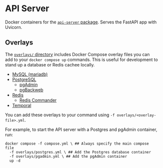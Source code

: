 # API Server

Docker containers for the [`api-server` package](../../servers/api-server/). Serves the FastAPI app with Uvicorn.

## Overlays

The [`overlays/` directory](./overlays/) includes Docker Compose overlay files you can add to your `docker compose up` commands. This is useful for development to stand up a database or Redis cachee locally.

- [MySQL (mariadb)](./overlays/mariadb.yml)
- [PostgreSQL](./overlays/postgres.yml)
  - [pgAdmin](./overlays/pgadmin.yml)
  - [pgBackweb](./overlays/pgbackweb.yml)
- [Redis](./overlays/redis.yml)
  - [Redis Commander](./overlays/redis-commander.yml)
- [Temporal](./overlays/temporal.yml)

You can add these overlays to your command using `-f overlays/<overlay-file>.yml`.

For example, to start the API server with a Postgres and pgAdmin container, run:

```shell
docker compose -f compose.yml \ ## Always specify the main compose file
  -f overlays/postgres.yml \ ## Add the Postgres database container
  -f overlays/pgadmin.yml \ ## Add the pgAdmin container
  up -d
```
